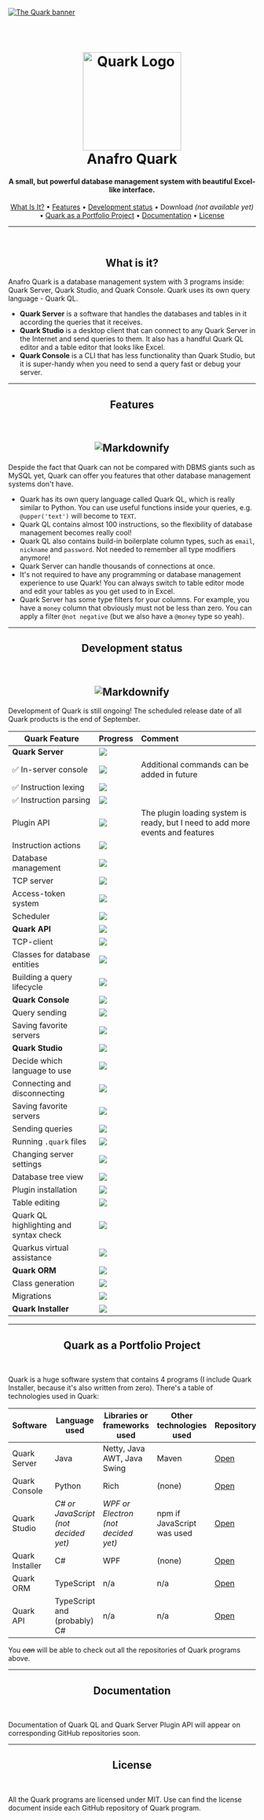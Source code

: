[![The Quark banner](https://raw.githubusercontent.com/anafro/anafro/main/Banners/Quark.svg "Quark is still in development. You can't download it yet.")]()

<h1 align="center">
  <br>
  <a href="https://anafro.ru/quark"><img src="https://raw.githubusercontent.com/anafro/anafro/main/Logos/Quark.svg" alt="Quark Logo" width="200"></a>
  
  <br>
  Anafro Quark 
  <br>

  <h4 align="center">A small, but powerful database management system with beautiful Excel-like interface.</h4>

  <p align="center">
  <a href="#what-is-it">What Is It?</a> •
  <a href="#features">Features</a> •
  <a href="#development-status">Development status</a> •
  Download <em>(not available yet)</em> •
  <a href="#as-portfolio">Quark as a Portfolio Project</a> •
  <a href="#documentation">Documentation</a> •
  <a href="#license">License</a>
</p>
</h1>

<hr/>
<br/>

<h2 id="what-is-it" align="center">What is it?</h2>
Anafro Quark is a database management system with 3 programs inside: Quark Server, Quark Studio, and Quark Console. Quark uses its own query language - Quark QL.

* **Quark Server** is a software that handles the databases and tables in it according the queries that it receives.
* **Quark Studio** is a desktop client that can connect to any Quark Server in the Internet and send queries to them. It also has a handful Quark QL editor and a table editor that looks like Excel.
* **Quark Console** is a CLI that has less functionality than Quark Studio, but it is super-handy when you need to send a query fast or debug your server.

<hr>

<h2 id="features" align="center">Features</h2>
<br>

<h2 align="center">
    <img src="https://raw.githubusercontent.com/anafro/anafro/main/Banners/Quark.Features.png" alt="Markdownify">
</h2>

Despide the fact that Quark can not be compared with DBMS giants such as MySQL yet, Quark can offer you features that other database management systems don't have.

* Quark has its own query language called Quark QL, which is really similar to Python. You can use useful functions inside your queries, e.g. `@upper('text')` will become to `TEXT`. 
* Quark QL contains almost 100 instructions, so the flexibility of database management becomes really cool!
* Quark QL also contains build-in boilerplate column types, such as `email`, `nickname` and `password`. Not needed to remember all type modifiers anymore!
* Quark Server can handle thousands of connections at once.
* It's not required to have any programming or database management experience to use Quark! You can always switch to table editor mode and edit your tables as you get used to in Excel.
* Quark Server has some type filters for your columns. For example, you have a `money` column that obviously must not be less than zero. You can apply a filter `@not negative` (but we also have a `@money` type so yeah).

<hr>

<h2 id="features" align="center">Development status</h2>
<br>

<h2 align="center">
    <img src="https://raw.githubusercontent.com/anafro/anafro/main/Banners/Quark.Progress.png" alt="Markdownify">
</h2>

Development of Quark is still ongoing! The scheduled release date of all Quark products is the end of September.

| Quark Feature                           | Progress                            | Comment                                                                        |
|-----------------------------------------|-------------------------------------|:-------------------------------------------------------------------------------|
| **Quark Server**                        | ![](https://geps.dev/progress/65)   |                                                                                |
| ✅ In-server console                    | ![](https://geps.dev/progress/100)  | Additional commands can be added in future                                     |
| ✅ Instruction lexing                   | ![](https://geps.dev/progress/100)  |                                                                                |
| ✅ Instruction parsing                  | ![](https://geps.dev/progress/100)  |                                                                                |
| Plugin API                              | ![](https://geps.dev/progress/45)   | The plugin loading system is ready, but I need to add more events and features |
| Instruction actions                     | ![](https://geps.dev/progress/4)    |                                                                                |
| Database management                     | ![](https://geps.dev/progress/6)    |                                                                                |
| TCP server                              | ![](https://geps.dev/progress/28)   |                                                                                |
| Access-token system                     | ![](https://geps.dev/progress/10)   |                                                                                |
| Scheduler                               | ![](https://geps.dev/progress/0)    |                                                                                |
| **Quark API**                           | ![](https://geps.dev/progress/0)    |                                                                                |
| TCP-client                              | ![](https://geps.dev/progress/0)    |                                                                                |
| Classes for database entities           | ![](https://geps.dev/progress/0)    |                                                                                |
| Building a query lifecycle              | ![](https://geps.dev/progress/0)    |                                                                                |
| **Quark Console**                       | ![](https://geps.dev/progress/0)    |                                                                                |
| Query sending                           | ![](https://geps.dev/progress/0)    |                                                                                |
| Saving favorite servers                 | ![](https://geps.dev/progress/0)    |                                                                                |
| **Quark Studio**                        | ![](https://geps.dev/progress/0)    |                                                                                |
| Decide which language to use            | ![](https://geps.dev/progress/0)    |                                                                                |
| Connecting and disconnecting            | ![](https://geps.dev/progress/0)    |                                                                                |
| Saving favorite servers                 | ![](https://geps.dev/progress/0)    |                                                                                |
| Sending queries                         | ![](https://geps.dev/progress/0)    |                                                                                |
| Running ```.quark``` files              | ![](https://geps.dev/progress/0)    |                                                                                |
| Changing server settings                | ![](https://geps.dev/progress/0)    |                                                                                |
| Database tree view                      | ![](https://geps.dev/progress/0)    |                                                                                |
| Plugin installation                     | ![](https://geps.dev/progress/0)    |                                                                                |
| Table editing                           | ![](https://geps.dev/progress/0)    |                                                                                |
| Quark QL highlighting and syntax check  | ![](https://geps.dev/progress/0)    |                                                                                |
| Quarkus virtual assistance              | ![](https://geps.dev/progress/0)    |                                                                                |
| **Quark ORM**                           | ![](https://geps.dev/progress/0)    |                                                                                |
| Class generation                        | ![](https://geps.dev/progress/0)    |                                                                                |
| Migrations                              | ![](https://geps.dev/progress/0)    |                                                                                |
| **Quark Installer**                     | ![](https://geps.dev/progress/0)    |                                                                                |

<hr>

<h2 id="as-portfolio" align="center">Quark as a Portfolio Project</h2>
<br>

Quark is a huge software system that contains 4 programs (I include Quark Installer, because it's also written from zero). There's a table of technologies used in Quark:

| Software        | Language used                        | Libraries or frameworks used        | Other technologies used    | Repository                                                   |
|-----------------|--------------------------------------|-------------------------------------|----------------------------|--------------------------------------------------------------|
| Quark Server    | Java                                 | Netty, Java AWT, Java Swing         | Maven                      | <a href="https://github.com/anafro/quark-server">Open</a>    |
| Quark Console   | Python                               | Rich                                | (none)                     | <a href="https://github.com/anafro/quark-console">Open</a>   |
| Quark Studio    | _C# or JavaScript (not decided yet)_ | _WPF or Electron (not decided yet)_ | npm if JavaScript was used | <a href="https://github.com/anafro/quark-studio">Open</a>    |
| Quark Installer | C#                                   | WPF                                 | (none)                     | <a href="https://github.com/anafro/quark-installer">Open</a> |
| Quark ORM       | TypeScript                           | n/a                                 | n/a                        | <a href="https://github.com/anafro/quark-orm">Open</a>       |
| Quark API       | TypeScript and (probably) C#         | n/a                                 | n/a                        | <a href="https://github.com/anafro/quark-api">Open</a>       |

You _~~can~~_ will be able to check out all the repositories of Quark programs above.

<hr>

<h2 id="documentation" align="center">Documentation</h2>
<br>

Documentation of Quark QL and Quark Server Plugin API will appear on corresponding GitHub repositories soon.

<hr>

<h2 id="license" align="center">License</h2>
<br>

All the Quark programs are licensed under MIT. Use can find the license document inside each GitHub repository of Quark program.